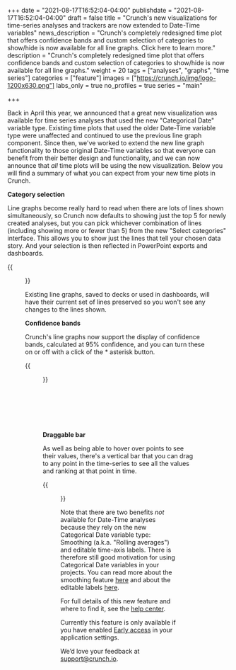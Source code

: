 +++
date = "2021-08-17T16:52:04-04:00"
publishdate = "2021-08-17T16:52:04-04:00"
draft = false
title = "Crunch's new visualizations for time-series analyses and trackers are now extended to Date-Time variables"
news_description = "Crunch's completely redesigned time plot that offers confidence bands and custom selection of categories to show/hide is now available for all line graphs. Click here to learn more."
description = "Crunch's completely redesigned time plot that offers confidence bands and custom selection of categories to show/hide is now available for all line graphs."
weight = 20
tags = ["analyses", "graphs", "time series"]
categories = ["feature"]
images = ["https://crunch.io/img/logo-1200x630.png"]
labs_only = true
no_profiles = true
series = "main"

+++

Back in April this year, we announced that a great new visualization was available for time series analyses that used the new "Categorical Date" variable type. Existing time plots that used the older Date-Time variable type were unaffected and continued to use the previous line graph component. Since then, we've worked to extend the new line graph functionality to those original Date-Time variables so that everyone can benefit from their better design and functionality, and we can now announce that *all* time plots will be using the new visualization. Below you will find a summary of what you can expect from your new time plots in Crunch.

**Category selection**

Line graphs become really hard to read when there are lots of lines shown simultaneously, so Crunch now defaults to showing just the top 5 for newly created analyses, but you can pick whichever combination of lines (including showing more or fewer than 5) from the new "Select categories" interface. This allows you to show just the lines that tell your chosen data story. And your selection is then reflected in PowerPoint exports and dashboards.

{{<figure src="https://crunch.io/dev/features/images/date-time-variables_01.gif" class="img-fluid">}}

Existing line graphs, saved to decks or used in dashboards, will have their current set of lines preserved so you won't see any changes to the lines shown.

**Confidence bands**

Crunch's line graphs now support the display of confidence bands, calculated at 95% confidence, and you can turn these on or off with a click of the * asterisk button.

{{<figure src="https://crunch.io/dev/features/images/date-time-variables_02.gif" class="img-fluid">}}

<div id="draggable" style="padding-top:80px;"></div>

**Draggable bar**

As well as being able to hover over points to see their values, there's a vertical bar that you can drag to any point in the time-series to see all the values and ranking at that point in time.

{{<figure src="https://crunch.io/dev/features/images/date-time-variables_03.gif" class="img-fluid">}}

Note that there are two benefits *not* available for Date-Time analyses because they rely on the new Categorical Date variable type: Smoothing (a.k.a. "Rolling averages") and editable time-axis labels. There is therefore still good motivation for using Categorical Date variables in your projects. You can read more about the smoothing feature [here](https://help.crunch.io/hc/en-us/articles/360053244351-Time-series-smoothing-moving-average-) and about the editable labels [here](https://help.crunch.io/hc/en-us/articles/360050751471-Defining-survey-wave-variables).

For full details of this new feature and where to find it, see the [help center](https://help.crunch.io/hc/en-us/articles/360057226852-Time-series-analysis-with-time-plots).

Currently this feature is only available if you have enabled [Early access](https://help.crunch.io/hc/en-us/articles/360040465331-How-to-enable-early-access) in your application settings.

We’d love your feedback at [support@crunch.io](mailto:support@crunch.io).
